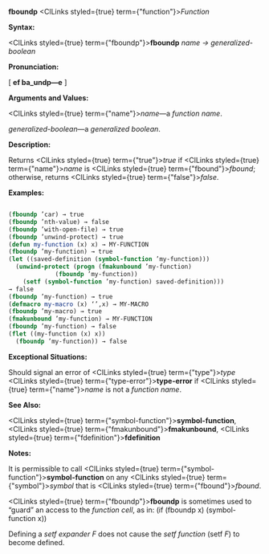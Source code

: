 **fboundp** <ClLinks styled={true} term={"function"}><i>Function</i></ClLinks> 



**Syntax:** 



<ClLinks styled={true} term={"fboundp"}><b>fboundp</b></ClLinks> *name → generalized-boolean* 



**Pronunciation:** 



[ **ef ba\_undp—e** ] 



**Arguments and Values:** 



<ClLinks styled={true} term={"name"}><i>name</i></ClLinks>—a *function name*. 



*generalized-boolean*—a *generalized boolean*. 



**Description:** 



Returns <ClLinks styled={true} term={"true"}><i>true</i></ClLinks> if <ClLinks styled={true} term={"name"}><i>name</i></ClLinks> is <ClLinks styled={true} term={"fbound"}><i>fbound</i></ClLinks>; otherwise, returns <ClLinks styled={true} term={"false"}><i>false</i></ClLinks>. 



**Examples:**
```lisp

(fboundp ’car) → true 
(fboundp ’nth-value) → false 
(fboundp ’with-open-file) → true 
(fboundp ’unwind-protect) → true 
(defun my-function (x) x) → MY-FUNCTION 
(fboundp ’my-function) → true 
(let ((saved-definition (symbol-function ’my-function))) 
  (unwind-protect (progn (fmakunbound ’my-function) 
			 (fboundp ’my-function)) 
    (setf (symbol-function ’my-function) saved-definition))) 
→ false 
(fboundp ’my-function) → true 
(defmacro my-macro (x) ‘’,x) → MY-MACRO 
(fboundp ’my-macro) → true 
(fmakunbound ’my-function) → MY-FUNCTION 
(fboundp ’my-function) → false 
(flet ((my-function (x) x)) 
  (fboundp ’my-function)) → false 

```
**Exceptional Situations:** 



Should signal an error of <ClLinks styled={true} term={"type"}><i>type</i></ClLinks> <ClLinks styled={true} term={"type-error"}><b>type-error</b></ClLinks> if <ClLinks styled={true} term={"name"}><i>name</i></ClLinks> is not a *function name*. 



**See Also:** 



<ClLinks styled={true} term={"symbol-function"}><b>symbol-function</b></ClLinks>, <ClLinks styled={true} term={"fmakunbound"}><b>fmakunbound</b></ClLinks>, <ClLinks styled={true} term={"fdefinition"}><b>fdefinition</b></ClLinks> 















**Notes:** 



It is permissible to call <ClLinks styled={true} term={"symbol-function"}><b>symbol-function</b></ClLinks> on any <ClLinks styled={true} term={"symbol"}><i>symbol</i></ClLinks> that is <ClLinks styled={true} term={"fbound"}><i>fbound</i></ClLinks>. 



<ClLinks styled={true} term={"fboundp"}><b>fboundp</b></ClLinks> is sometimes used to “guard” an access to the *function cell*, as in: (if (fboundp x) (symbol-function x)) 



Defining a *setf expander F* does not cause the *setf function* (setf *F*) to become defined. 